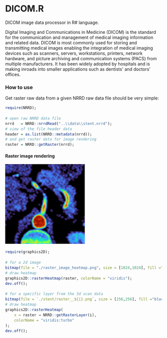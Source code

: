 # DICOM.R

DICOM image data processor in R# language.

Digital Imaging and Communications in Medicine (DICOM) is the standard for the communication and management of medical imaging information and related data. DICOM is most commonly used for storing and transmitting medical images enabling the integration of medical imaging devices such as scanners, servers, workstations, printers, network hardware, and picture archiving and communication systems (PACS) from multiple manufacturers. It has been widely adopted by hospitals and is making inroads into smaller applications such as dentists' and doctors' offices.

### How to use

Get raster raw data from a given NRRD raw data file should be very simple:

```r
require(NRRD);

# open raw NRRD data file 
nrrd   = NRRD::nrrdRead("..\\data\\stent.nrrd");
# view of the file header data
header = as.list(NRRD::metadata(nrrd));
# and get raster data for image rendering
raster = NRRD::getRaster(nrrd);
```

#### Raster image rendering

![](./test/stent/raster__234.png)

```r
require(graphics2D);

# for a 2d image
bitmap(file = "./raster_image_heatmap.png", size = [1024,1024], fill ="black");
# draw heatmap
graphics2D::rasterHeatmap(raster, colorName = "viridis");
dev.off();

# for a specific layer from the 3d scan data
bitmap(file = `./stent/raster__${i}.png`, size = [256,256], fill ="black");
# draw heatmap
graphics2D::rasterHeatmap(
    x = raster → NRRD::getRasterLayer(i), 
    colorName = "viridis:turbo"
);
dev.off();
```

